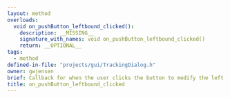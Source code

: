 ```yaml
---
layout: method
overloads:
  void on_pushButton_leftbound_clicked():
    description: __MISSING__
    signature_with_names: void on_pushButton_leftbound_clicked()
    return: __OPTIONAL__
tags:
  - method
defined-in-file: "projects/gui/TrackingDialog.h"
owner: gwjensen
brief: Callback for when the user clicks the button to modify the left HSV thresholding bounds.
title: on_pushButton_leftbound_clicked
---
```

